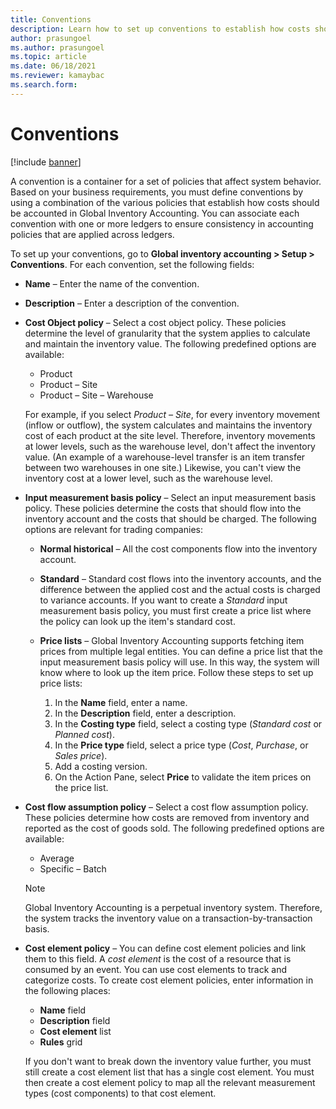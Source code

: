 ```yaml
---
title: Conventions
description: Learn how to set up conventions to establish how costs should be accounted in Global Inventory Accounting, including an outline on various fields.
author: prasungoel
ms.author: prasungoel
ms.topic: article
ms.date: 06/18/2021
ms.reviewer: kamaybac
ms.search.form:
---
```


# Conventions

[!include [banner](../includes/banner.md)]

A convention is a container for a set of policies that affect system behavior. Based on your business requirements, you must define conventions by using a combination of the various policies that establish how costs should be accounted in Global Inventory Accounting. You can associate each convention with one or more ledgers to ensure consistency in accounting policies that are applied across ledgers.

To set up your conventions, go to **Global inventory accounting \> Setup \> Conventions**. For each convention, set the following fields:

- **Name** – Enter the name of the convention.
- **Description** – Enter a description of the convention.
- **Cost Object policy** – Select a cost object policy. These policies determine the level of granularity that the system applies to calculate and maintain the inventory value. The following predefined options are available:

    - Product
    - Product – Site
    - Product – Site – Warehouse

    For example, if you select *Product – Site*, for every inventory movement (inflow or outflow), the system calculates and maintains the inventory cost of each product at the site level. Therefore, inventory movements at lower levels, such as the warehouse level, don't affect the inventory value. (An example of a warehouse-level transfer is an item transfer between two warehouses in one site.) Likewise, you can't view the inventory cost at a lower level, such as the warehouse level.

- **Input measurement basis policy** – Select an input measurement basis policy. These policies determine the costs that should flow into the inventory account and the costs that should be charged. The following options are relevant for trading companies:

    - **Normal historical** – All the cost components flow into the inventory account.
    - **Standard** – Standard cost flows into the inventory accounts, and the difference between the applied cost and the actual costs is charged to variance accounts. If you want to create a *Standard* input measurement basis policy, you must first create a price list where the policy can look up the item's standard cost.
    - **Price lists** – Global Inventory Accounting supports fetching item prices from multiple legal entities. You can define a price list that the input measurement basis policy will use. In this way, the system will know where to look up the item price. Follow these steps to set up price lists:

        1. In the **Name** field, enter a name.
        1. In the **Description** field, enter a description.
        1. In the **Costing type** field, select a costing type (*Standard cost* or *Planned cost*).
        1. In the **Price type** field, select a price type (*Cost*, *Purchase*, or *Sales price*).
        1. Add a costing version.
        1. On the Action Pane, select **Price** to validate the item prices on the price list.

- **Cost flow assumption policy** – Select a cost flow assumption policy. These policies determine how costs are removed from inventory and reported as the cost of goods sold. The following predefined options are available:

    - Average
    - Specific – Batch

    > [!NOTE]
    > Global Inventory Accounting is a perpetual inventory system. Therefore, the system tracks the inventory value on a transaction-by-transaction basis.

- **Cost element policy** – You can define cost element policies and link them to this field. A *cost element* is the cost of a resource that is consumed by an event. You can use cost elements to track and categorize costs. To create cost element policies, enter information in the following places:

    - **Name** field
    - **Description** field
    - **Cost element** list
    - **Rules** grid

    If you don't want to break down the inventory value further, you must still create a cost element list that has a single cost element. You must then create a cost element policy to map all the relevant measurement types (cost components) to that cost element.

